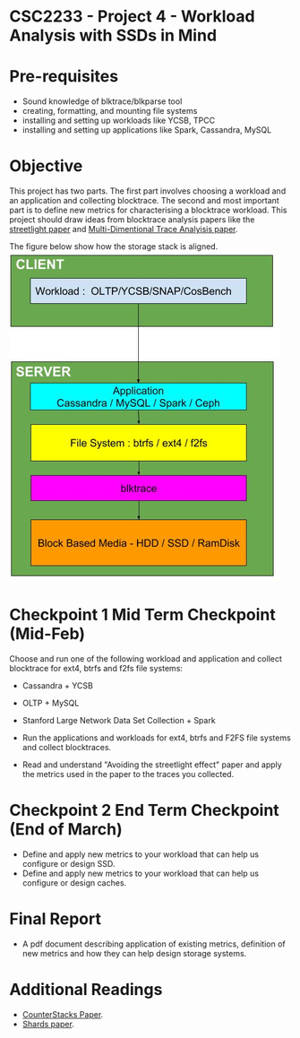 # CSC2233 - Project 4 - Workload Analysis with SSDs in Mind

# Pre-requisites

- Sound knowledge of blktrace/blkparse tool
- creating, formatting, and mounting file systems
- installing and setting up workloads like YCSB, TPCC
- installing and setting up applications like Spark, Cassandra, MySQL

# Objective

This project has two parts. The first part involves choosing a workload and an application and collecting blocktrace. The second and most important part is to define new metrics for characterising a blocktrace workload. This project should draw ideas from blocktrace analysis papers like the [streetlight paper](https://www.usenix.org/system/files/conference/hotstorage16/hotstorage16_yadgar.pdf) and [Multi-Dimentional Trace Analyisis paper](http://delivery.acm.org/10.1145/2050000/2043562/p43-chen.pdf?ip=128.100.3.15&id=2043562&acc=ACTIVE%20SERVICE&key=FD0067F557510FFB%2E148C9AE997532579%2E4D4702B0C3E38B35%2E4D4702B0C3E38B35&__acm__=1549578522_01854db7500e462cfc191a95e2a9aec7).

The figure below show how the storage stack is aligned.
![](arch.jpg)

# Checkpoint 1 Mid Term Checkpoint (Mid-Feb)

Choose and run one of the following workload and application and collect blocktrace for ext4, btrfs and f2fs file systems:

- Cassandra + YCSB
- OLTP + MySQL
- Stanford Large Network Data Set Collection + Spark

- Run the applications and workloads for ext4, btrfs and F2FS file systems and collect blocktraces.
- Read and understand "Avoiding the streetlight effect" paper and apply the metrics used in the paper to the traces you collected.

# Checkpoint 2 End Term Checkpoint (End of March)

- Define and apply new metrics to your workload that can help us configure or design SSD.
- Define and apply new metrics to your workload that can help us configure or design caches.

# Final Report

- A pdf document describing application of existing metrics, definition of new metrics and how they can help design storage systems.

# Additional Readings

- [CounterStacks Paper](https://www.usenix.org/node/186182).
- [Shards paper](https://www.usenix.org/system/files/conference/fast15/fast15-paper-waldspurger.pdf).
